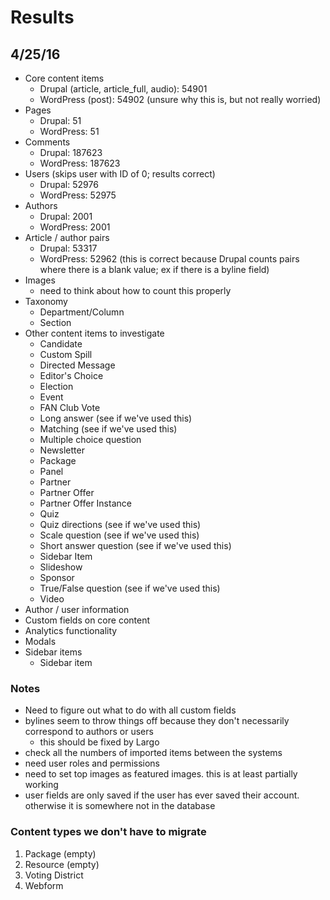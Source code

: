 # Results

## 4/25/16

- Core content items
    - Drupal (article, article_full, audio): 54901
    - WordPress (post): 54902 (unsure why this is, but not really worried)
- Pages
    - Drupal: 51
    - WordPress: 51
- Comments
    - Drupal: 187623
    - WordPress: 187623
- Users (skips user with ID of 0; results correct)
    - Drupal: 52976
    - WordPress: 52975
- Authors
    - Drupal: 2001
    - WordPress: 2001
- Article / author pairs
    - Drupal: 53317
    - WordPress: 52962 (this is correct because Drupal counts pairs where there is a blank value; ex if there is a byline field)
- Images
    - need to think about how to count this properly
- Taxonomy
    - Department/Column
    - Section
- Other content items to investigate
    - Candidate
    - Custom Spill
    - Directed Message
    - Editor's Choice
    - Election
    - Event
    - FAN Club Vote
    - Long answer (see if we've used this)
    - Matching (see if we've used this)
    - Multiple choice question
    - Newsletter
    - Package
    - Panel
    - Partner
    - Partner Offer
    - Partner Offer Instance
    - Quiz
    - Quiz directions (see if we've used this)
    - Scale question (see if we've used this)
    - Short answer question (see if we've used this)
    - Sidebar Item
    - Slideshow
    - Sponsor
    - True/False question (see if we've used this)
    - Video
- Author / user information
- Custom fields on core content
- Analytics functionality
- Modals
- Sidebar items
    - Sidebar item

### Notes

- Need to figure out what to do with all custom fields
- bylines seem to throw things off because they don't necessarily correspond to authors or users
    - this should be fixed by Largo
- check all the numbers of imported items between the systems
- need user roles and permissions
- need to set top images as featured images. this is at least partially working
- user fields are only saved if the user has ever saved their account. otherwise it is somewhere not in the database



### Content types we don't have to migrate

1. Package (empty)
2. Resource (empty)
2. Voting District
2. Webform